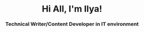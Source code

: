 <div id="header" align="center"> 
<h1>Hi All, I'm Ilya!</h1>
<h3>Technical Writer/Content Developer in IT environment</h3>
</div>
